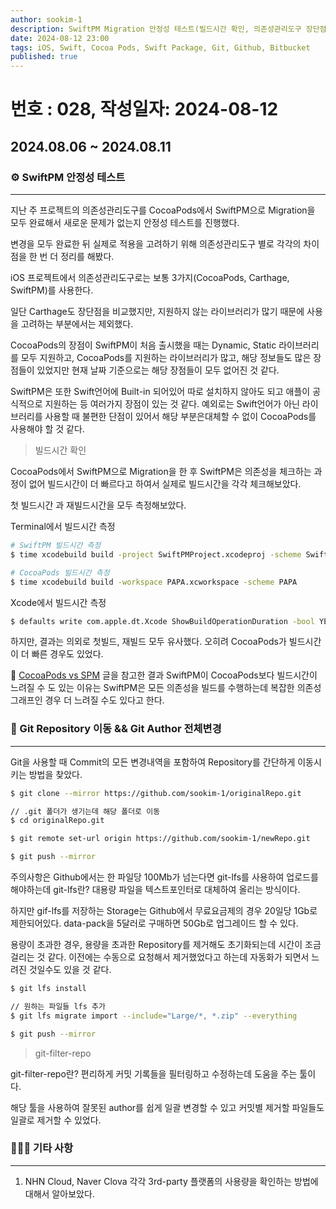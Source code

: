 ```yaml
---
author: sookim-1
description: SwiftPM Migration 안정성 테스트(빌드시간 확인, 의존성관리도구 장단점비교), git clone mirror를 사용하여 Repository 이동하기, git-filter-repo, git author 일괄 변경, git lfs
date: 2024-08-12 23:00
tags: iOS, Swift, Cocoa Pods, Swift Package, Git, Github, Bitbucket
published: true
---
```

# 번호 : 028, 작성일자: 2024-08-12
## 2024.08.06 ~ 2024.08.11
### ⚙️ SwiftPM 안정성 테스트

---

지난 주 프로젝트의 의존성관리도구를 CocoaPods에서 SwiftPM으로 Migration을 모두 완료해서 새로운 문제가 없는지 안정성 테스트를 진행했다.

변경을 모두 완료한 뒤 실제로 적용을 고려하기 위해 의존성관리도구 별로 각각의 차이점을 한 번 더 정리를 해봤다.

iOS 프로젝트에서 의존성관리도구로는 보통 3가지(CocoaPods, Carthage, SwiftPM)를 사용한다. 

일단 Carthage도 장단점을 비교했지만, 지원하지 않는 라이브러리가 많기 때문에 사용을 고려하는 부분에서는 제외했다.

CocoaPods의 장점이 SwiftPM이 처음 출시했을 때는 Dynamic, Static 라이브러리를 모두 지원하고, CocoaPods를 지원하는 라이브러리가 많고, 해당 정보들도 많은 장점들이 있었지만 현재 날짜 기준으로는 해당 장점들이 모두 없어진 것 같다.

SwiftPM은 또한 Swift언어에 Built-in 되어있어 따로 설치하지 않아도 되고 애플이 공식적으로 지원하는 등 여러가지 장점이 있는 것 같다. 예외로는 Swift언어가 아닌 라이브러리를 사용할 때 불편한 단점이 있어서 해당 부분은대체할 수 없이 CocoaPods를 사용해야 할 것 같다.

> 빌드시간 확인

CocoaPods에서 SwiftPM으로 Migration을 한 후 SwiftPM은 의존성을 체크하는 과정이 없어 빌드시간이 더 빠르다고 하여서 실제로 빌드시간을 각각 체크해보았다.

첫 빌드시간 과 재빌드시간을 모두 측정해보았다.

Terminal에서 빌드시간 측정

```bash
# SwiftPM 빌드시간 측정
$ time xcodebuild build -project SwiftPMProject.xcodeproj -scheme SwiftPMProject

# CocoaPods 빌드시간 측정
$ time xcodebuild build -workspace PAPA.xcworkspace -scheme PAPA
```

Xcode에서 빌드시간 측정

```bash
$ defaults write com.apple.dt.Xcode ShowBuildOperationDuration -bool YES
```

하지만, 결과는 의외로 첫빌드, 재빌드 모두 유사했다. 오히려 CocoaPods가 빌드시간이 더 빠른 경우도 있었다.

🔗 [CocoaPods vs SPM](https://medium.com/@golddol2003/cocoapods-vs-spm-ba7b7478236b) 글을 참고한 결과 SwiftPM이 CocoaPods보다 빌드시간이 느려질 수 도 있는 이유는 SwiftPM은 모든 의존성을 빌드를 수행하는데 복잡한 의존성 그래프인 경우 더 느려질 수도 있다고 한다.

### 🏃 Git Repository 이동 && Git Author 전체변경

---

Git을 사용할 때 Commit의 모든 변경내역을 포함하여 Repository를 간단하게 이동시키는 방법을 찾았다.

```bash
$ git clone --mirror https://github.com/sookim-1/originalRepo.git

// .git 폴더가 생기는데 해당 폴더로 이동
$ cd originalRepo.git

$ git remote set-url origin https://github.com/sookim-1/newRepo.git

$ git push --mirror
```

주의사항은 Github에서는 한 파일당 100Mb가 넘는다면 git-lfs를 사용하여 업로드를 해야하는데 git-lfs란? 대용량 파일을 텍스트포인터로 대체하여 올리는 방식이다.

하지만 gif-lfs를 저장하는 Storage는 Github에서 무료요금제의 경우 20일당 1Gb로 제한되어있다. data-pack을 5달러로 구매하면 50Gb로 업그레이드 할 수 있다.

용량이 초과한 경우, 용량을 초과한 Repository를 제거해도 초기화되는데 시간이 조금 걸리는 것 같다. 이전에는 수동으로 요청해서 제거했었다고 하는데 자동화가 되면서 느려진 것일수도 있을 것 같다.

```bash
$ git lfs install

// 원하는 파일들 lfs 추가 
$ git lfs migrate import --include="Large/*, *.zip" --everything

$ git push --mirror
```

> git-filter-repo
> 

git-filter-repo란? 편리하게 커밋 기록들을 필터링하고 수정하는데 도움을 주는 툴이다.

해당 툴을 사용하여 잘못된 author를 쉽게 일괄 변경할 수 있고 커밋별 제거할 파일들도 일괄로 제거할 수 있었다.

### 🙋🏻‍♂️ 기타 사항

---

1. NHN Cloud, Naver Clova 각각 3rd-party 플랫폼의 사용량을 확인하는 방법에 대해서 알아보았다.
